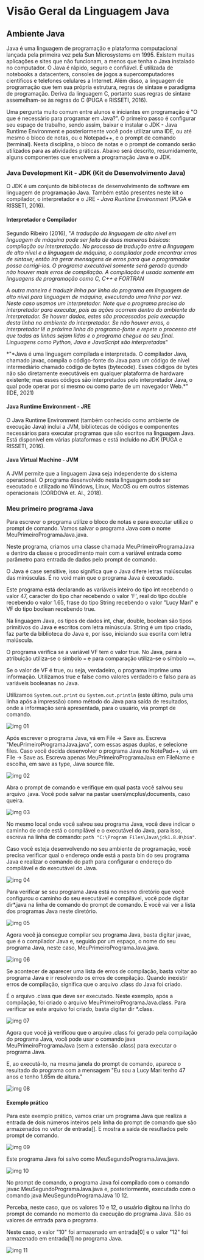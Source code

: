 # Visão Geral da Linguagem Java

## Ambiente Java

Java é uma linguagem de programação e plataforma computacional lançada pela primeira vez pela Sun Microsystems em 1995. Existem muitas aplicações e sites que não funcionam, a menos que tenha o Java instalado no computador. O Java é rápido, seguro e confiável. É utilizada de notebooks a datacenters, consoles de jogos a supercomputadores científicos e telefones celulares a Internet. Além disso, a linguagem de programação que tem sua própria estrutura, regras de sintaxe e paradigma de programação. Deriva da linguagem C, portanto suas regras de sintaxe assemelham-se às regras do C (PUGA e RISSETI, 2016).

Uma pergunta muito comum entre alunos e iniciantes em programação é "O que é necessário para programar em Java?". O primeiro passo é configurar seu espaço de trabalho, sendo assim, baixar e instalar o JDK - Java Runtime Environment e posteriormente você pode utilizar uma IDE, ou até mesmo o bloco de notas, ou o Notepad++, e o prompt de comando (terminal). Nesta disciplina, o bloco de notas e o prompt de comando serão utilizados para as atividades práticas. Abaixo será descrito, resumidamente, alguns componentes que envolvem a programação Java e o JDK.

### Java Development Kit - JDK (Kit de Desenvolvimento Java)

O JDK é um conjunto de bibliotecas de desenvolvimento de software em linguagem de programação Java. Também estão presentes neste kit o compilador, o interpretador e o JRE - _Java Runtime Environment_ (PUGA e RISSETI, 2016).

#### Interpretador e Compilador

Segundo Ribeiro (2016), "_A tradução da linguagem de alto nível em linguagem de máquina pode ser feita de duas maneiras básicas: compilação ou interpretação. No processo de tradução entre a linguagem de alto nível e a linguagem de máquina, o compilador pode encontrar erros de sintaxe; então irá gerar mensagens de erros para que o programador possa corrigi-los. O programa executável somente será gerado quando não houver mais erros de compilação. A compilação é usada somente em linguagens de programação como C, C++ e FORTRAN_

_A outra maneira é traduzir linha por linha do programa em linguagem de alto nível para linguagem de máquina, executando uma linha por vez. Neste caso usamos um interpretador. Note que o programa precisa do interpretador para executar, pois as ações ocorrem dentro do ambiente do interpretador. Se houver dados, estes são processados pela execução desta linha no ambiente do interpretador. Se não houver erros, o interpretador lê a próxima linha do programa-fonte e repete o processo até que todas as linhas sejam lidas e o programa chegue ao seu final. Linguagens como Python, Java_ _e JavaScript são interpretadas_"

*"*Java é uma linguagem compilada e interpretada. O compilador Java, chamado javac, compila o código-fonte do Java para um código de nível intermediário chamado código de bytes (bytecode). Esses códigos de bytes não são diretamente executáveis em qualquer plataforma de hardware existente; mas esses códigos são interpretados pelo interpretador Java, o qual pode operar por si mesmo ou como parte de um navegador Web.\*" (IDE, 2021)

#### Java Runtime Environment - JRE

O Java Runtime Environment (também conhecido como ambiente de execução Java) inclui a JVM, bibliotecas de códigos e componentes necessários para executar programas que são escritos na linguagem Java. Está disponível em várias plataformas e está incluído no JDK (PUGA e RISSETI, 2016).

#### Java Virtual Machine - JVM

A JVM permite que a linguagem Java seja independente do sistema operacional. O programa desenvolvido nesta linguagem pode ser executado e utilizado no Windows, Linux, MacOS ou em outros sistemas operacionais (CÓRDOVA et. Al., 2018).

### Meu primeiro programa Java

Para escrever o programa utilize o bloco de notas e para executar utilize o prompt de comando. Vamos salvar o programa Java com o nome MeuPrimeiroProgramaJava.java.

Neste programa, criamos uma classe chamada MeuPrimeiroProgramaJava e dentro da classe o procedimento main com a variável entrada como parâmetro para entrada de dados pelo prompt de comando.

O Java é case sensitive, isso significa que o Java difere letras maiúsculas das minúsculas. É no void main que o programa Java é executado.

Este programa está declarando as variáveis inteiro do tipo int recebendo o valor 47, caracter do tipo char recebendo o valor 'F', real do tipo double recebendo o valor 1.65, frase do tipo String recebendo o valor "Lucy Mari" e VF do tipo boolean recebendo true.

Na linguagem Java, os tipos de dados int, char, double, boolean são tipos primitivos do Java e escritos com letra minúscula. String é um tipo criado, faz parte da biblioteca do Java e, por isso, iniciando sua escrita com letra maiúscula.

O programa verifica se a variável VF tem o valor true. No Java, para a atribuição utiliza-se o símbolo `=` e para comparação utiliza-se o símbolo `==`.

Se o valor de VF é true, ou seja, verdadeiro, o programa imprime uma informação. Utilizamos true e false como valores verdadeiro e falso para as variáveis booleanas no Java.

Utilizamos `System.out.print` ou `System.out.println` (este último, pula uma linha após a impressão) como método do Java para saída de resultados, onde a informação será apresentada, para o usuário, via prompt de comando.

![img 01](./assets/cs13-01.png)

Após escrever o programa Java, vá em File -> Save as. Escreva "MeuPrimeiroProgramaJava.java", com essas aspas duplas, e selecione files. Caso você decida desenvolver o programa Java no NotePad++, vá em File -> Save as. Escreva apenas MeuPrimeiroProgramaJava em FileName e escolha, em save as type, Java source file.

![img 02](./assets/cs13-02.png)

Abra o prompt de comando e verifique em qual pasta você salvou seu arquivo .java. Você pode salvar na pastar users\mcplus\documents, caso queira.

![img 03](./assets/cs13-03.png)

No mesmo local onde você salvou seu programa Java, você deve indicar o caminho de onde está o compilável e o executável do Java, para isso, escreva na linha de comando: `path "C:\Program Files\Java\jdk1.8.0\bin"`.

Caso você esteja desenvolvendo no seu ambiente de programação, você precisa verificar qual o endereço onde está a pasta bin do seu programa Java e realizar o comando do path para configurar o endereço do compilável e do executável do Java.

![img 04](./assets/cs13-04.png)

Para verificar se seu programa Java está no mesmo diretório que você configurou o caminho do seu executável e compilável, você pode digitar dir\*.java na linha de comando do prompt de comando. E você vai ver a lista dos programas Java neste diretório.

![img 05](./assets/cs13-05.png)

Agora você já consegue compilar seu programa Java, basta digitar javac, que é o compilador Java e, seguido por um espaço, o nome do seu programa Java, neste caso, MeuPrimeiroProgramaJava.java.

![img 06](./assets/cs13-06.png)

Se acontecer de aparecer uma lista de erros de compilação, basta voltar ao programa Java e ir resolvendo os erros de compilação. Quando inexistir erros de compilação, significa que o arquivo .class do Java foi criado.

É o arquivo .class que deve ser executado. Neste exemplo, após a compilação, foi criado o arquivo MeuPrimeiroProgramaJava.class. Para verificar se este arquivo foi criado, basta digitar dir \*.class.

![img 07](./assets/cs13-07.png)

Agora que você já verificou que o arquivo .class foi gerado pela compilação do programa Java, você pode usar o comando java MeuPrimeiroProgramaJava (sem a extensão .class) para executar o programa Java.

E, ao executá-lo, na mesma janela do prompt de comando, aparece o resultado do programa com a mensagem "Eu sou a Lucy Mari tenho 47 anos e tenho 1.65m de altura."

![img 08](./assets/cs13-08.png)

#### Exemplo prático

Para este exemplo prático, vamos criar um programa Java que realiza a entrada de dois números inteiros pela linha do prompt de comando que são armazenados no vetor de entrada[]. E mostra a saída de resultados pelo prompt de comando.

![img 09](./assets/cs13-09.png)

Este programa Java foi salvo como MeuSegundoProgramaJava.java.

![img 10](./assets/cs13-10.png)

No prompt de comando, o programa Java foi compilado com o comando javac MeuSegundoProgramaJava.java e, posteriormente, executado com o comando java MeuSegundoProgramaJava 10 12.

Perceba, neste caso, que os valores 10 e 12, o usuário digitou na linha do prompt de comando no momento da execução do programa Java. São os valores de entrada para o programa.

Neste caso, o valor "10" foi armazenado em entrada[0] e o valor "12" foi armazenado em entrada[1] no programa Java.

![img 11](./assets/cs13-11.png)
